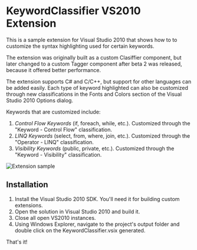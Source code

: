 # KeywordClassifier VS2010 Extension

This is a sample extension for Visual Studio 2010 that shows how to 
to customize the syntax highlighting used for certain keywords.

The extension was originally built as a custom Clasiffier component,
but later changed to a custom Tagger component after beta 2 was released,
because it offered better performance.

The extension supports C# and C/C++, but support for other languages
can be added easily. Each type of keyword highlighted can also be 
customized through new classifications in the Fonts and Colors section
of the Visual Studio 2010 Options dialog.

Keywords that are customized include:

1. *Control Flow Keywords* (if, foreach, while, etc.). Customized through the "Keyword - Control Flow" classification.
2. *LINQ Keywords* (select, from, where, join, etc.). Customized through the "Operator - LINQ" classification.
3. *Visibility Keywords* (public, private, etc.). Customized through the "Keyword - Visibility" classification.

![Extension sample](http://winterdom.com/wp-content/uploads/2009/06/vs10_kc_1_thumb.png)

## Installation

1. Install the Visual Studio 2010 SDK. You'll need it for building custom
   extensions.
2. Open the solution in Visual Studio 2010 and build it.
3. Close all open VS2010 instances.
4. Using Windows Explorer, navigate to the project's output folder and double
   click on the KeywordClassifier.vsix generated.

That's it!
